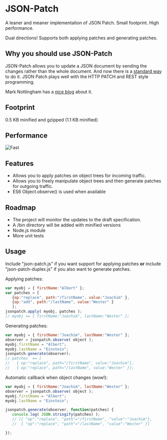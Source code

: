 JSON-Patch
==========

A leaner and meaner implementation of JSON Patch. Small footprint. High performance.

Dual directions! Supports both applying patches and generating patches.

## Why you should use JSON-Patch

JSON-Patch allows you to update a JSON document by sending the changes rather than the whole document. 
And now there is a [standard way](http://tools.ietf.org/html/draft-ietf-appsawg-json-patch-10) to do it. JSON Patch plays well with the HTTP PATCH and
REST style programming.

Mark Nottingham has a [nice blog]( http://www.mnot.net/blog/2012/09/05/patch) about it.

## Footprint
0.5 KB minified and gzipped (1.1 KB minified)

## Performance
![Fast](http://www.rebelslounge.com/res/jsonpatch/chart2.png)


## Features
* Allows you to apply patches on object trees for incoming traffic.
* Allows you to freely manipulate object trees and then generate patches for outgoing traffic.
* ES6 Object.observe() is used when available

## Roadmap

* The project will monitor the updates to the draft specification.
* A /bin directory will be added with minified versions
* Node.js module
* More unit tests

## Usage

Include "json-patch.js" if you want support for applying patches **or**
include "json-patch-duplex.js" if you also want to generate patches.

Applying patches:
```js
var myobj = { firstName:"Albert" };
var patches = [
   {op:"replace", path:"/firstName", value:"Joachim" },
   {op:"add", path:"/lastName", value:"Wester" }
   ];
jsonpatch.apply( myobj, patches );
// myobj == { firstName:"Joachim", lastName:"Wester" };
```
Generating patches:
```js
var myobj = { firstName:"Joachim", lastName:"Wester" };
observer = jsonpatch.observe( object );
myobj.firstName = "Albert";
myobj.lastName = "Einstein";
jsonpatch.generate(observer);
// patches  == [
//   { op:"replace", path="/firstName", value:"Joachim"},
//   { op:"replace", path="/lastName", value:"Wester" }];
```

Automatic callback when object changes (wow!):
```js
var myobj = { firstName:"Joachim", lastName:"Wester" };
observer = jsonpatch.observe( object );
myobj.firstName = "Albert";
myobj.lastName = "Einstein";

jsonpatch.generate(observer, function(patches) {
   console.log( JSON.stringify(patches) );
   // [{ "op":"replace", "path"="/firstName", "value":"Joachim"},
   //  { "op":"replace", "path"="/lastName", "value":"Wester" }]

});
